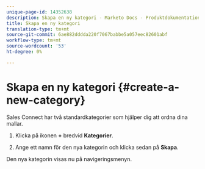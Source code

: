 ```yaml
---
unique-page-id: 14352638
description: Skapa en ny kategori - Marketo Docs - Produktdokumentation
title: Skapa en ny kategori
translation-type: tm+mt
source-git-commit: 6ae882dddda220f7067babbe5a057eec82601abf
workflow-type: tm+mt
source-wordcount: '53'
ht-degree: 0%

---
```



# Skapa en ny kategori {#create-a-new-category}

Sales Connect har två standardkategorier som hjälper dig att ordna dina mallar.

1. Klicka på ikonen **+** bredvid **Kategorier**.

1. Ange ett namn för den nya kategorin och klicka sedan på **Skapa**.

Den nya kategorin visas nu på navigeringsmenyn.
